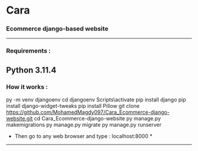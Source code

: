 # Cara
### Ecommerce django-based website
---
### Requirements :
Python 3.11.4
---
### How it works :
py -m venv djangoenv
cd djangoenv
Scripts\activate
pip install django
pip install django-widget-tweaks
pip install Pillow
git clone https://github.com/MohamedMagdy097/Cara_Ecommerce-django-website.git
cd Cara_Ecommerce-django-website
py manage.py makemigrations
py manage.py migrate
py manage.py runserver
* Then go to any web browser and type : localhost:8000 *
---

